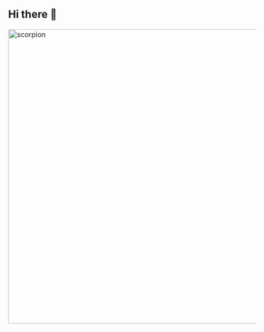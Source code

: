## Hi there 👋

<img src = "http://scorpionse.ucoz.ru/_si/0/74266194.gif" alt="scorpion" width="600">

